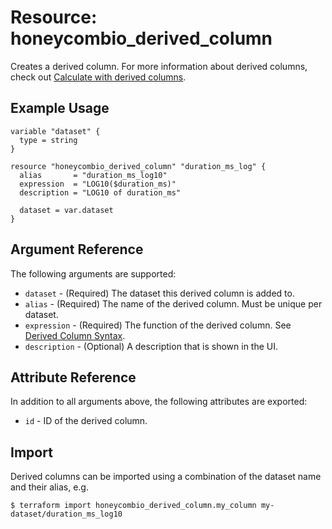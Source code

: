 # Resource: honeycombio_derived_column

Creates a derived column. For more information about derived columns, check out [Calculate with derived columns](https://docs.honeycomb.io/working-with-your-data/customizing-your-query/derived-columns/).

## Example Usage

```hcl
variable "dataset" {
  type = string
}

resource "honeycombio_derived_column" "duration_ms_log" { 
  alias       = "duration_ms_log10"
  expression  = "LOG10($duration_ms)"
  description = "LOG10 of duration_ms"

  dataset = var.dataset
}
```

## Argument Reference

The following arguments are supported:

* `dataset` - (Required) The dataset this derived column is added to.
* `alias` - (Required) The name of the derived column. Must be unique per dataset.
* `expression` - (Required) The function of the derived column. See [Derived Column Syntax](https://docs-ismith.honeycomb.io/working-with-your-data/customizing-your-query/derived-columns/#derived-column-syntax).
* `description` - (Optional) A description that is shown in the UI.

## Attribute Reference

In addition to all arguments above, the following attributes are exported:

* `id` - ID of the derived column.

## Import

Derived columns can be imported using a combination of the dataset name and their alias, e.g.

```
$ terraform import honeycombio_derived_column.my_column my-dataset/duration_ms_log10
```
